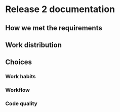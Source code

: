 # Release 2 documentation

## How we met the requirements

## Work distribution

## Choices

### Work habits

### Workflow

### Code quality
